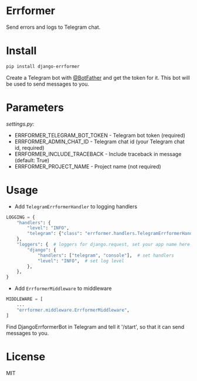 # Errformer

Send errors and logs to Telegram chat.

# Install

```bash
pip install django-errformer
```

Create a Telegram bot with [@BotFather](https://t.me/botfather) and get the token for it. This bot will be used to send messages to you.

# Parameters

*settings.py:*

- ERRFORMER_TELEGRAM_BOT_TOKEN - Telegram bot token (required)
- ERRFORMER_ADMIN_CHAT_ID - Telegram chat id (your Telegram chat id, required)
- ERRFORMER_INCLUDE_TRACEBACK - Include traceback in message (default: True)
- ERRFORMER_PROJECT_NAME - Project name (not required)

# Usage

- Add `TelegramErrformerHandler` to logging handlers

```python
LOGGING = {
    "handlers": {
        "level": "INFO",
        "telegram": {"class": "errformer.handlers.TelegramErrformerHandler"},
    },
    "loggers": {  # loggers for django.request, set your app name here
        "django": {
            "handlers": ["telegram", "console"],  # set handlers
            "level": "INFO",  # set log level
        },
    },
}
```

- Add `ErrformerMiddleware` to middleware

```python
MIDDLEWARE = [
    ...
    "errformer.middleware.ErrformerMiddleware",
]
```

Find DjangoErrformerBot in Telegram and tell it '/start', so that it can send messages to you.

# License

MIT

